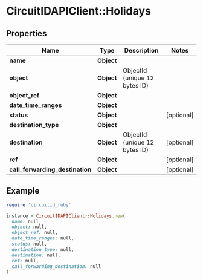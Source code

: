 # CircuitIDAPIClient::Holidays

## Properties

| Name | Type | Description | Notes |
| ---- | ---- | ----------- | ----- |
| **name** | **Object** |  |  |
| **object** | **Object** | ObjectId (unique 12 bytes ID) |  |
| **object_ref** | **Object** |  |  |
| **date_time_ranges** | **Object** |  |  |
| **status** | **Object** |  | [optional] |
| **destination_type** | **Object** |  |  |
| **destination** | **Object** | ObjectId (unique 12 bytes ID) | [optional] |
| **ref** | **Object** |  | [optional] |
| **call_forwarding_destination** | **Object** |  | [optional] |

## Example

```ruby
require 'circuitid_ruby'

instance = CircuitIDAPIClient::Holidays.new(
  name: null,
  object: null,
  object_ref: null,
  date_time_ranges: null,
  status: null,
  destination_type: null,
  destination: null,
  ref: null,
  call_forwarding_destination: null
)
```

